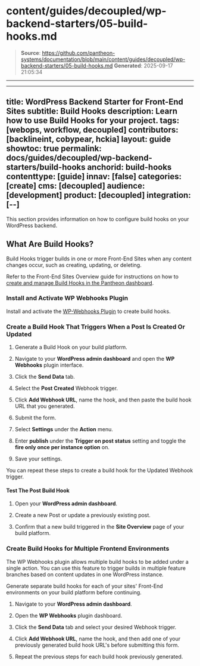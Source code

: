 # content/guides/decoupled/wp-backend-starters/05-build-hooks.md

> **Source**: https://github.com/pantheon-systems/documentation/blob/main/content/guides/decoupled/wp-backend-starters/05-build-hooks.md
> **Generated**: 2025-09-17 21:05:34

---

---
title: WordPress Backend Starter for Front-End Sites
subtitle: Build Hooks
description: Learn how to use Build Hooks for your project.
tags: [webops, workflow, decoupled]
contributors: [backlineint, cobypear, hckia]
layout: guide
showtoc: true
permalink: docs/guides/decoupled/wp-backend-starters/build-hooks
anchorid: build-hooks
contenttype: [guide]
innav: [false]
categories: [create]
cms: [decoupled]
audience: [development]
product: [decoupled]
integration: [--]
---

This section provides information on how to configure build hooks on your WordPress backend.

## What Are Build Hooks?

Build Hooks trigger builds in one or more Front-End Sites when any content
changes occur, such as creating, updating, or deleting.

Refer to the Front-End Sites Overview guide for instructions on how to [create and manage Build Hooks in the Pantheon dashboard](/guides/decoupled/overview/manage-settings#build-hooks).

### Install and Activate WP Webhooks Plugin

Install and activate the [WP-Webhooks Plugin](https://wordpress.org/plugins/wp-webhooks/) to create build hooks.

### Create a Build Hook That Triggers When a Post Is Created Or Updated

1. Generate a Build Hook on your build platform.

1. Navigate to your **WordPress admin dashboard** and open the **WP Webhooks** plugin interface.

1. Click the **Send Data** tab.

1. Select the **Post Created** Webhook trigger.

1. Click **Add Webhook URL**, name the hook, and then paste the build hook URL that you generated.

1. Submit the form.

1. Select **Settings** under the **Action** menu.

1. Enter **publish** under the **Trigger on post status** setting and toggle the **fire only once per instance option** on.

1. Save your settings.

You can repeat these steps to create a build hook for the Updated Webhook trigger.

#### Test The Post Build Hook

1. Open your **WordPress admin dashboard**.

1. Create a new Post or update a previously existing post.

1. Confirm that a new build triggered in the **Site Overview** page of your build platform.

### Create Build Hooks for Multiple Frontend Environments

The WP Webhooks plugin allows multiple build hooks to be added under a single
action. You can use this feature to trigger builds in multiple feature branches based on content updates in one WordPress instance.

<Alert title="Note"  type="info" >

Generate separate build hooks for each of your sites' Front-End environments on your build platform before continuing.

</Alert>

1. Navigate to your **WordPress admin dashboard**.

1. Open the **WP Webhooks** plugin dashboard.

1. Click the **Send Data** tab and select your desired Webhook trigger.

1. Click **Add Webhook URL**, name the hook, and then add one of your previously generated build hook URL's before submitting this form.

1. Repeat the previous steps for each build hook previously generated.
